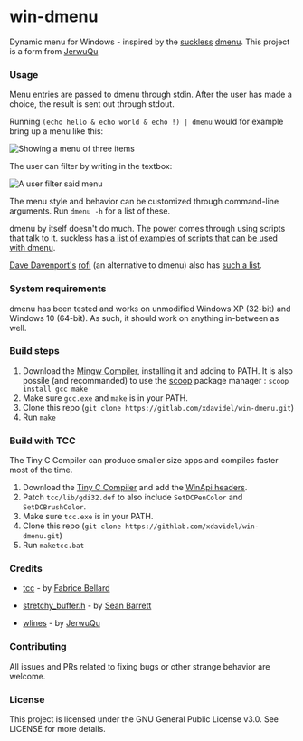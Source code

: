 # win-dmenu

Dynamic menu for Windows - inspired by the [suckless](https://suckless.org/) [dmenu](https://tools.suckless.org/dmenu/).
This project is a form from [JerwuQu](https://github.com/JerwuQu/wlines)

### Usage

Menu entries are passed to dmenu through stdin. After the user has made a choice, the result is sent out through stdout.

Running `(echo hello & echo world & echo !) | dmenu` would for example bring up a menu like this: 

 ![Showing a menu of three items](images/menu_example.png)

The user can filter by writing in the textbox:

 ![A user filter said menu](images/filter_example.png)

The menu style and behavior can be customized through command-line arguments. Run `dmenu -h` for a list of these.

dmenu by itself doesn't do much. The power comes through using scripts that talk to it. suckless has [a list of examples of scripts that can be used with dmenu](https://tools.suckless.org/dmenu/scripts/). 

[Dave Davenport's](https://github.com/DaveDavenport) [rofi](https://github.com/DaveDavenport/rofi) (an alternative to dmenu) also has [such a list](https://github.com/DaveDavenport/rofi/wiki/User-scripts).

### System requirements

dmenu has been tested and works on unmodified Windows XP (32-bit) and Windows 10 (64-bit). As such, it should work on anything in-between as well.

### Build steps

1. Download the [Mingw Compiler](https://osdn.net/projects/mingw/releases/), installing it and adding to PATH. It is also possile (and recommanded) to use the [scoop](https://scoop.sh/) package manager : `scoop install gcc make`
2. Make sure `gcc.exe` and `make` is in your PATH.
3. Clone this repo (`git clone https://gitlab.com/xdavidel/win-dmenu.git`)
4. Run `make` 

### Build with TCC

The Tiny C Compiler can produce smaller size apps and compiles faster most of the time.

1. Download the [Tiny C Compiler](http://download.savannah.gnu.org/releases/tinycc/tcc-0.9.27-win32-bin.zip) and add the [WinApi headers](https://download.savannah.gnu.org/releases/tinycc/winapi-full-for-0.9.27.zip).
2. Patch `tcc/lib/gdi32.def` to also include `SetDCPenColor` and `SetDCBrushColor`. 
3. Make sure `tcc.exe` is in your PATH.
4. Clone this repo (`git clone https://githlab.com/xdavidel/win-dmenu.git`)
5. Run `maketcc.bat` 

### Credits

* [tcc](https://bellard.org/tcc/) - by [Fabrice Bellard](https://bellard.org/)

* [stretchy_buffer.h](https://github.com/nothings/stb/blob/master/stretchy_buffer.h) - by [Sean Barrett](https://github.com/nothings)
  
* [wlines](https://github.com/JerwuQu/wlines) - by [JerwuQu](https://github.com/JerwuQu)

### Contributing

All issues and PRs related to fixing bugs or other strange behavior are welcome. 

### License

This project is licensed under the GNU General Public License v3.0. See LICENSE for more details.
